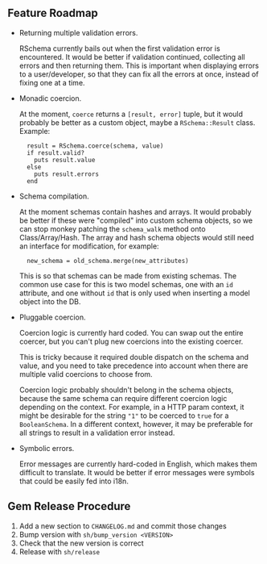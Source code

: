 Feature Roadmap
---------------

 - Returning multiple validation errors.

   RSchema currently bails out when the first validation error is encountered.
   It would be better if validation continued, collecting all errors and then
   returning them. This is important when displaying errors to a user/developer,
   so that they can fix all the errors at once, instead of fixing one at a time.

 - Monadic coercion.

   At the moment, `coerce` returns a `[result, error]` tuple, but it would
   probably be better as a custom object, maybe a `RSchema::Result` class.
   Example:

         result = RSchema.coerce(schema, value)
         if result.valid?
           puts result.value
         else
           puts result.errors
         end

 - Schema compilation.

   At the moment schemas contain hashes and arrays. It would probably be better
   if these were "compiled" into custom schema objects, so we can stop monkey
   patching the `schema_walk` method onto Class/Array/Hash. The array and hash
   schema objects would still need an interface for modification, for example:

         new_schema = old_schema.merge(new_attributes)

   This is so that schemas can be made from existing schemas. The common use
   case for this is two model schemas, one with an `id` attribute, and one
   without `id` that is only used when inserting a model object into the DB.

 - Pluggable coercion.

   Coercion logic is currently hard coded. You can swap out the entire coercer,
   but you can't plug new coercions into the existing coercer.

   This is tricky because it required double dispatch on the schema and value,
   and you need to take precedence into account when there are multiple valid
   coercions to choose from.

   Coercion logic probably shouldn't belong in the schema objects, because
   the same schema can require different coercion logic depending on the
   context. For example, in a HTTP param context, it might be desirable for
   the string `"1"` to be coerced to `true` for a `BooleanSchema`. In a
   different context, however, it may be preferable for all strings to result
   in a validation error instead.

 - Symbolic errors.

   Error messages are currently hard-coded in English, which makes them
   difficult to translate. It would be better if error messages were symbols
   that could be easily fed into i18n.


Gem Release Procedure
---------------------

1. Add a new section to `CHANGELOG.md` and commit those changes
2. Bump version with `sh/bump_version <VERSION>`
3. Check that the new version is correct
4. Release with `sh/release`

